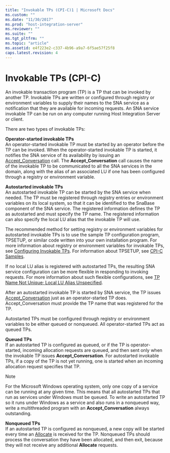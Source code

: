 ```yaml
---
title: "Invokable TPs (CPI-C)1 | Microsoft Docs"
ms.custom: ""
ms.date: "11/30/2017"
ms.prod: "host-integration-server"
ms.reviewer: ""
ms.suite: ""
ms.tgt_pltfrm: ""
ms.topic: "article"
ms.assetid: e4f223e2-c337-4b96-a9a7-6f5ae57f25f8
caps.latest.revision: 4
---
```

# Invokable TPs (CPI-C)
An invokable transaction program (TP) is a TP that can be invoked by another TP. Invokable TPs are written or configured through registry or environment variables to supply their names to the SNA service as a notification that they are available for incoming requests. An SNA service invokable TP can be run on any computer running Host Integration Server or client.  
  
 There are two types of invokable TPs:  
  
 **Operator-started invokable TPs**  
 An operator-started invokable TP must be started by an operator before the TP can be invoked. When the operator-started invokable TP is started, it notifies the SNA service of its availability by issuing an [Accept_Conversation](../HIS2010/accept-conversation-cpi-c-1.md) call. The **Accept_Conversation** call causes the name of the invokable TP to be communicated to all the SNA services in the domain, along with the alias of an associated LU if one has been configured through a registry or environment variable.  
  
 **Autostarted invokable TPs**  
 An autostarted invokable TP can be started by the SNA service when needed. The TP must be registered through registry entries or environment variables on its local system, so that it can be identified to the SnaBase component of the SNA service. The registered information defines the TP as autostarted and must specify the TP name. The registered information can also specify the local LU alias that the invokable TP will use.  
  
 The recommended method for setting registry or environment variables for autostarted invokable TPs is to use the sample TP configuration program, TPSETUP, or similar code written into your own installation program. For more information about registry or environment variables for invokable TPs, see [Configuring Invokable TPs](../HIS2010/configuring-invokable-tps-cpi-c-2.md). For information about TPSETUP, see [CPI-C Samples](../HIS2010/cpi-c-samples.md).  
  
 If no local LU alias is registered with autostarted TPs, the resulting SNA service configuration can be more flexible in responding to invoking requests. For more information about such flexible configurations, see [TP Name Not Unique; Local LU Alias Unspecified](../HIS2010/tp-name-not-unique;-local-lu-alias-unspecified-cpi-c-1.md).  
  
 After an autostarted invokable TP is started by SNA service, the TP issues [Accept_Conversation](../HIS2010/accept-conversation-cpi-c-1.md) just as an operator-started TP does. Accept_Conversation must provide the TP name that was registered for the TP.  
  
 Autostarted TPs must be configured through registry or environment variables to be either queued or nonqueued. All operator-started TPs act as queued TPs.  
  
 **Queued TPs**  
 If an autostarted TP is configured as queued, or if the TP is operator-started, incoming allocation requests are queued, and then sent only when the invokable TP issues **Accept_Conversation**. For autostarted invokable TPs, if a copy of the TP is not yet running, one is started when an incoming allocation request specifies that TP.  
  
> [!NOTE]
>  For the Microsoft Windows operating system, only one copy of a service can be running at any given time. This means that all autostarted TPs that run as services under Windows must be queued. To write an autostarted TP so it runs under Windows as a service and also runs in a nonqueued way, write a multithreaded program with an **Accept_Conversation** always outstanding.  
  
 **Nonqueued TPs**  
 If an autostarted TP is configured as nonqueued, a new copy will be started every time an [Allocate](../HIS2010/allocate-cpi-c-1.md) is received for the TP. Nonqueued TPs should process the conversation they have been allocated, and then exit, because they will not receive any additional **Allocate** requests.